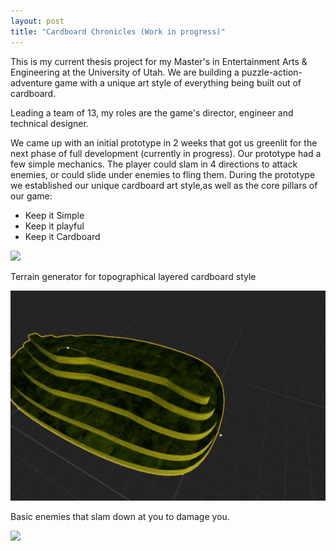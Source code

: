 ```yaml
---
layout: post
title: "Cardboard Chronicles (Work in progress)"
---
```


This is my current thesis project for my Master's in Entertainment Arts & Engineering at the University of Utah. We are building a puzzle-action-adventure game with a unique art style of everything being built out of cardboard.

Leading a team of 13, my roles are the game's director, engineer and technical designer.

We came up with an initial prototype in 2 weeks that got us greenlit for the next phase of full development (currently in progress). Our prototype had a few simple mechanics. The player could slam in 4 directions to attack enemies, or could slide under enemies to fling them. During the prototype we established our unique cardboard art style,as well as the core pillars of our game:
- Keep it Simple
- Keep it playful
- Keep it Cardboard

![](/assets/media/cardboard_prototype.gif)

Terrain generator for topographical layered cardboard style

![](/assets/media/cardboard_terraingen.gif)


Basic enemies that slam down at you to damage you.

![](/assets/media/cardboard_combat.gif)